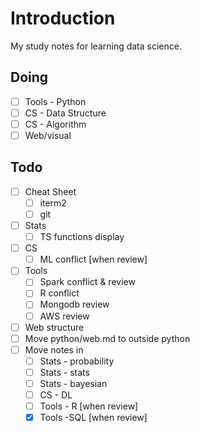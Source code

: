 # Introduction

My study notes for learning data science.





## Doing

- [ ] Tools - Python
- [ ] CS - Data Structure
- [ ] CS - Algorithm
- [ ] Web/visual

## Todo

- [ ] Cheat Sheet
  - [ ] iterm2
  - [ ] git
- [ ] Stats
  - [ ] TS functions display
- [ ] CS
  - [ ] ML conflict [when review]
- [ ] Tools
  - [ ] Spark conflict & review
  - [ ] R conflict
  - [ ] Mongodb review
  - [ ] AWS review
- [ ] Web structure
- [ ] Move python/web.md to outside python
- [ ] Move notes in
  - [ ] Stats - probability
  - [ ] Stats - stats
  - [ ] Stats - bayesian
  - [ ] CS - DL
  - [ ] Tools - R [when review]
  - [x] Tools -SQL [when review]